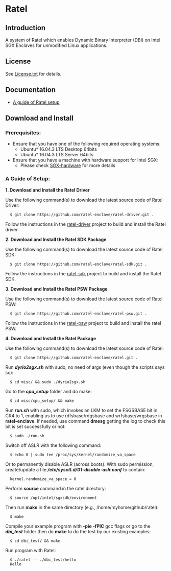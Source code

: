 Ratel
================================================

Introduction
------------
A system of Ratel which enables Dynamic Binary Interpreter (DBI) on Intel SGX Enclaves for unmodified Linux applications.

License
-------
See [License.txt](License.txt) for details.

Documentation
-------------
- [A guide of Ratel setup](https://docs.google.com/document/d/1-5b_rjOpaQnSnKLnoPCyvUnyVEVsy7f1CxrNsKV5z3Q/edit#)


Download and Install
------------
### Prerequisites:
- Ensure that you have one of the following required operating systems:  
  * Ubuntu\* 16.04.3 LTS Desktop 64bits
  * Ubuntu\* 16.04.3 LTS Server 64bits
- Ensure that you have a machine with hardware support for Intel SGX:
  * Please check [SGX-hardware](https://github.com/ayeks/SGX-hardware) for more details

### A Guide of Setup:
**1. Download and Install the Ratel Driver**

Use the following command(s) to download the latest source code of Ratel Driver:
  ```
    $ git clone https://github.com/ratel-enclave/ratel-driver.git .
  ```
Follow the instructions in the [ratel-driver](https://github.com/ratel-enclave/ratel-driver) project to build and install the Ratel driver.

**2. Download and Install the Ratel SDK Package**

Use the following command(s) to download the latest source code of Ratel SDK:
  ```
    $ git clone https://github.com/ratel-enclave/ratel-sdk.git .
  ```
Follow the instructions in the [ratel-sdk](https://github.com/ratel-enclave/ratel-sdk) project to build and install the Ratel SDK.

**3. Download and Install the Ratel PSW Package**

Use the following command(s) to download the latest source code of Ratel PSW:
  ```
    $ git clone https://github.com/ratel-enclave/ratel-psw.git .
  ```
Follow the instructions in the [ratel-psw](https://github.com/ratel-enclave/ratel-psw) project to build and install the ratel PSW.

**4. Download and Install the Ratel Package**

Use the following command(s) to download the latest source code of Ratel:
  ```
    $ git clone https://github.com/ratel-enclave/ratel.git .
  ```
Run ***dyrio2sgx.sh*** with sudo, no need of args (even though the scripts says so):
  ```
    $ cd misc/ && sudo ./dyrio2sgx.sh
  ```
Go to the ***cpu_setup*** folder and do make:
  ```
    $ cd misc/cpu_setup/ && make
  ```
Run ***run.sh*** with sudo, which invokes an LKM to set the FSGSBASE bit in CR4 to 1, enabling us to use rdfsbase/rdgsbase and wrfsbase/wrgsbase in **ratel-enclave**. If needed, use command **dmesg** getting the log to check this bit is set successfully or not:
  ```
    $ sudo ./run.sh
  ```
Switch off ASLR with the following command:
  ```
    $ echo 0 | sudo tee /proc/sys/kernel/randomize_va_space
  ```
Or to permanently disable ASLR (across boots). With sudo permission, create/update a file ***/etc/sysctl.d/01-disable-aslr.conf*** to contain:
  ```
    kernel.randomize_va_space = 0
  ```
Perform **source** command in the ratel directory:
  ```
    $ source /opt/intel/sgxsdk/environment
  ```
Then run **make** in the same directory (e.g., /home/myhome/github/ratel):
  ```
    $ make
  ```
Compile your example program with **-pie -fPIC** gcc flags or go to the ***dbi_test*** folder then do **make** to do the test by our existing examples:
  ```
    $ cd dbi_test/ && make
  ```
Run program with Ratel:
  ```
    $ ./ratel -- ./dbi_test/hello
    Hello
  ```


